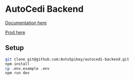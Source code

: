 # AutoCedi Backend

[Documentation here](https://documenter.getpostman.com/view/12898882/2s9YeEcXba)

[Prod here](https://autocedi-backend.onrender.com)

## Setup

```bash
git clone git@github.com:AutoSpikey/autocedi-backend.git
npm install
cp .env.example .env
npm run dev
```
